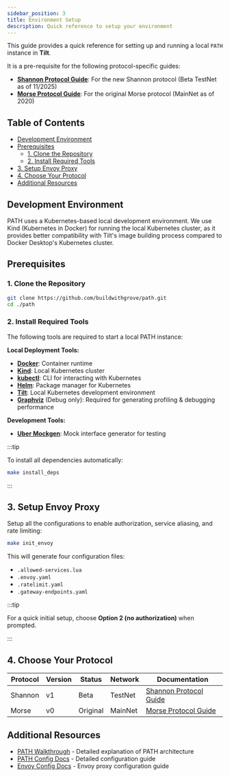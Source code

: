 ```yaml
---
sidebar_position: 3
title: Environment Setup
description: Quick reference to setup your environment
---
```


This guide provides a quick reference for setting up and running a local `PATH` instance in **Tilt**.

It is a pre-requisite for the following protocol-specific guides:

- [**Shannon Protocol Guide**](./cheat_sheet_shannon.md): For the new Shannon protocol (Beta TestNet as of 11/2025)
- [**Morse Protocol Guide**](./cheat_sheet_morse.md): For the original Morse protocol (MainNet as of 2020)

## Table of Contents <!-- omit in toc -->

- [Development Environment](#development-environment)
- [Prerequisites](#prerequisites)
  - [1. Clone the Repository](#1-clone-the-repository)
  - [2. Install Required Tools](#2-install-required-tools)
- [3. Setup Envoy Proxy](#3-setup-envoy-proxy)
- [4. Choose Your Protocol](#4-choose-your-protocol)
- [Additional Resources](#additional-resources)

## Development Environment

PATH uses a Kubernetes-based local development environment. We use Kind (Kubernetes in Docker)
for running the local Kubernetes cluster, as it provides better compatibility with Tilt's
image building process compared to Docker Desktop's Kubernetes cluster.

## Prerequisites

### 1. Clone the Repository

```bash
git clone https://github.com/buildwithgrove/path.git
cd ./path
```

### 2. Install Required Tools

The following tools are required to start a local PATH instance:

**Local Deployment Tools:**

- [**Docker**](https://docs.docker.com/get-docker/): Container runtime
- [**Kind**](https://kind.sigs.k8s.io/#installation-and-usage): Local Kubernetes cluster
- [**kubectl**](https://kubernetes.io/docs/tasks/tools/#kubectl): CLI for interacting with Kubernetes
- [**Helm**](https://helm.sh/docs/intro/install/): Package manager for Kubernetes
- [**Tilt**](https://docs.tilt.dev/install.html): Local Kubernetes development environment
- [**Graphviz**](https://graphviz.org) (Debug only): Required for generating profiling & debugging performance

**Development Tools:**

- **[Uber Mockgen](https://github.com/uber-go/mock)**: Mock interface generator for testing

:::tip

To install all dependencies automatically:

```bash
make install_deps
```

:::

## 3. Setup Envoy Proxy

Setup all the configurations to enable authorization, service aliasing, and rate limiting:

```bash
make init_envoy
```

This will generate four configuration files:

- `.allowed-services.lua`
- `.envoy.yaml`
- `.ratelimit.yaml`
- `.gateway-endpoints.yaml`

:::tip

For a quick initial setup, choose **Option 2 (no authorization)** when prompted.

:::

## 4. Choose Your Protocol

| Protocol | Version | Status   | Network | Documentation                                      |
| -------- | ------- | -------- | ------- | -------------------------------------------------- |
| Shannon  | v1      | Beta     | TestNet | [Shannon Protocol Guide](./cheat_sheet_shannon.md) |
| Morse    | v0      | Original | MainNet | [Morse Protocol Guide](./cheat_sheet_morse.md)     |

## Additional Resources

- [PATH Walkthrough](introduction.md) - Detailed explanation of PATH architecture
- [PATH Config Docs](path_config.md) - Detailed configuration guide
- [Envoy Config Docs](../envoy/envoy_config.md) - Envoy proxy configuration guide
